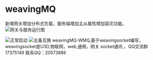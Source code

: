 # weavingMQ
新增网关增加分布式负载，服务端增加主从属性增加容灾功能。
![网关与服务运行图](https://gitee.com/uploads/images/2017/1126/011508_430ba19c_598831.jpeg "QQ图片20171126011431.jpg")

![正常启动](https://gitee.com/uploads/images/2017/1127/132120_f71799d3_598831.png "TIM图片20171127113627.png")
![主备互换](https://gitee.com/uploads/images/2017/1127/132137_d1ee1514_598831.png "TIM图片20171127120456.png")
weavingMQ-WMQ,基于weavingsocket编写，
weavingsocket是U3D,物联网，web,通用，网关 socket通讯 。QQ交流群17375149 联系QQ：20573886